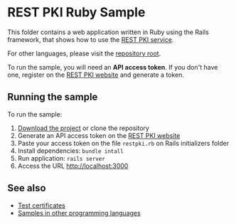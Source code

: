 REST PKI Ruby Sample
====================
This folder contains a web application written in Ruby using the Rails framework, that shows how to use the 
[REST PKI service](https://pki.rest/).

For other languages, please visit the [repository root](https://github.com/LacunaSoftware/RestPkiSamples).

To run the sample, you will need an **API access token**. If you don't have one, register on the 
[REST PKI website](https://pki.rest/) and generate a token.

Running the sample
------------------
To run the sample:
1. [Download the project](https://github.com/LacunaSoftware/RestPkiSamples/archive/master.zip)
    or clone the repository
2. Generate an API access token on the [REST PKI website](https://pki.rest/)
3. Paste your access token on the file `restpki.rb` on Rails initializers folder
4. Install dependencies: `bundle intall`
5. Run application: `rails server`
6. Access the URL [http://localhost:3000](http://localhost:3000)

See also
--------
* [Test certificates](../TestCertificates.md)
* [Samples in other programming languages](https://github.com/LacunaSoftware/RestPkiSamples)
